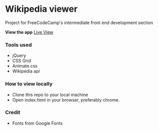 # Wikipedia viewer
Project for FreeCodeCamp's intermediate front end development section

**View the app** [Live View](https://crisner.github.io/wikipedia-viewer/)

### Tools used
- jQuery
- CSS Grid
- Animate.css
- Wikipedia api

### How to view locally
- Clone this repo to your local machine
- Open index.html in your browser, preferably chrome.

### Credit
- Fonts from Google Fonts
